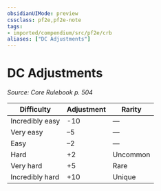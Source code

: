 ```yaml
---
obsidianUIMode: preview
cssclass: pf2e,pf2e-note
tags:
- imported/compendium/src/pf2e/crb
aliases: ["DC Adjustments"]
---
```

# DC Adjustments  
*Source: Core Rulebook p. 504*  

| Difficulty | Adjustment | Rarity |
|------------|------------|--------|
| Incredibly easy | -10 | — |
| Very easy | –5 | — |
| Easy | –2 | — |
| Hard | +2 | Uncommon |
| Very hard | +5 | Rare |
| Incredibly hard | +10 | Unique |